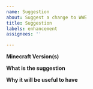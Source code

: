 ```yaml
---
name: Suggestion
about: Suggest a change to WWE
title: Suggestion
labels: enhancement
assignees: ''

---
```


**Minecraft Version(s)**

**What is the suggestion**

**Why it will be useful to have**
